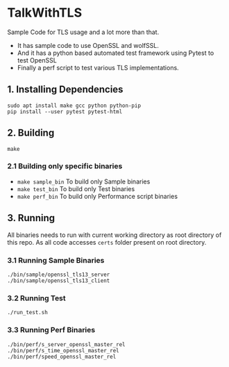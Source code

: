 # TalkWithTLS
Sample Code for TLS usage and a lot more than that.
- It has sample code to use OpenSSL and wolfSSL.
- And it has a python based automated test framework using Pytest to test OpenSSL
- Finally a perf script to test various TLS implementations.

## 1. Installing Dependencies
```
sudo apt install make gcc python python-pip
pip install --user pytest pytest-html
```

## 2. Building
```
make
```

### 2.1 Building only specific binaries
- `make sample_bin` To build only Sample binaries
- `make test_bin` To build only Test binaries
- `make perf_bin` To build only Performance script binaries

## 3. Running
All binaries needs to run with current working directory as root directory of this repo. As all
code accesses `certs` folder present on root directory.

### 3.1 Running Sample Binaries
```
./bin/sample/openssl_tls13_server
./bin/sample/openssl_tls13_client
```

### 3.2 Running Test
```
./run_test.sh
```

### 3.3 Running Perf Binaries
```
./bin/perf/s_server_openssl_master_rel
./bin/perf/s_time_openssl_master_rel
./bin/perf/speed_openssl_master_rel
```
